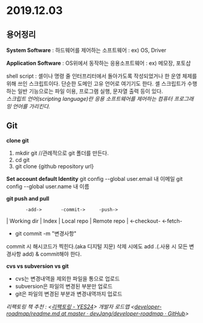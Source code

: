2019.12.03
========
용어정리
---
**System Software**
: 하드웨어를 제어하는 소프트웨어
: ex) OS, Driver

**Application Software**
: OS위에서 동작하는 응용소프트웨어
: ex) 메모장, 포토샵

shell script
: 셸이나 명령 줄 인터프리터에서 돌아가도록 작성되었거나 한 운영 체제를 위해 쓰인 스크립트이다. 단순한 도메인 고유 언어로 여기기도 한다. 셸 스크립트가 수행하는 일반 기능으로는 파일 이용, 프로그램 실행, 문자열 출력 등이 있다. <br>*스크립트 언어(scripting language)란 응용 소프트웨어를 제어하는 컴퓨터 프로그래밍 언어를 가리킨다.*

Git
---

**clone git**
  1) mkdir git //관례적으로 git 폴더를 만든다.
  2) cd git
  3) git clone {github repository url}

**Set account default Identity**
git config --global user.email 내 이메일
git config --global user.name 내 이름

**git push and pull**

           -add->       -commit->     -push->
| Working dir |    Index    | Local repo | Remote repo |
        <-checkout-                 <-fetch-

  - git commit -m "변경사항" 

commit 시 해시코드가 찍힌다.(aka 디지털 지문)
삭제 시에도 add .(.사용 시 모든 변경사항 add) & commit해야 한다.

**cvs vs subversion vs git**
  - cvs는 변경내역을 제외한 파일을 통으로 업로드
  - subversion은 파일의 변경된 부분만 업로드
  - git은 파일의 변경된 부분과 변경내역까지 업로드

  *리팩토링 책 추천 : <[리팩토링 - YES24](http://www.yes24.com/Product/Goods/7951038?scode=032&OzSrank=6)>*
  *개발자 로드맵 <[developer-roadmap/readme.md at master · devJang/developer-roadmap · GitHub](https://github.com/devJang/developer-roadmap/blob/master/readme.md)>*
